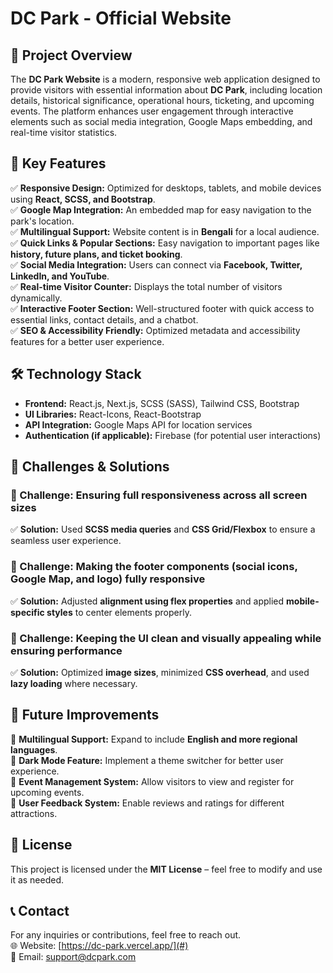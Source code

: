 # DC Park - Official Website

## 📌 Project Overview
The **DC Park Website** is a modern, responsive web application designed to provide visitors with essential information about **DC Park**, including location details, historical significance, operational hours, ticketing, and upcoming events. The platform enhances user engagement through interactive elements such as social media integration, Google Maps embedding, and real-time visitor statistics.

## 🚀 Key Features

✅ **Responsive Design:** Optimized for desktops, tablets, and mobile devices using **React, SCSS, and Bootstrap**.  
✅ **Google Map Integration:** An embedded map for easy navigation to the park's location.  
✅ **Multilingual Support:** Website content is in **Bengali** for a local audience.  
✅ **Quick Links & Popular Sections:** Easy navigation to important pages like **history, future plans, and ticket booking**.  
✅ **Social Media Integration:** Users can connect via **Facebook, Twitter, LinkedIn, and YouTube**.  
✅ **Real-time Visitor Counter:** Displays the total number of visitors dynamically.  
✅ **Interactive Footer Section:** Well-structured footer with quick access to essential links, contact details, and a chatbot.  
✅ **SEO & Accessibility Friendly:** Optimized metadata and accessibility features for a better user experience.  

## 🛠️ Technology Stack

- **Frontend:** React.js, Next.js, SCSS (SASS), Tailwind CSS, Bootstrap  
- **UI Libraries:** React-Icons, React-Bootstrap  
- **API Integration:** Google Maps API for location services  
- **Authentication (if applicable):** Firebase (for potential user interactions)  

## 📌 Challenges & Solutions

### 🔹 Challenge: Ensuring full responsiveness across all screen sizes
✅ **Solution:** Used **SCSS media queries** and **CSS Grid/Flexbox** to ensure a seamless user experience.  

### 🔹 Challenge: Making the footer components (social icons, Google Map, and logo) fully responsive
✅ **Solution:** Adjusted **alignment using flex properties** and applied **mobile-specific styles** to center elements properly.  

### 🔹 Challenge: Keeping the UI clean and visually appealing while ensuring performance
✅ **Solution:** Optimized **image sizes**, minimized **CSS overhead**, and used **lazy loading** where necessary.  

## 🔮 Future Improvements

🔸 **Multilingual Support:** Expand to include **English and more regional languages**.  
🔸 **Dark Mode Feature:** Implement a theme switcher for better user experience.  
🔸 **Event Management System:** Allow visitors to view and register for upcoming events.  
🔸 **User Feedback System:** Enable reviews and ratings for different attractions.  

## 📜 License
This project is licensed under the **MIT License** – feel free to modify and use it as needed.  

## 📞 Contact
For any inquiries or contributions, feel free to reach out.  
🌐 Website: [https://dc-park.vercel.app/](#)  
📧 Email: support@dcpark.com  
